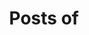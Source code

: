 ---
view: author
lang: en
title: Posts of
description: 
name: Visual Intelligence
nickname: vi
role: Author
avatar: /autores/visual-intelligence.png
created_at: 2018-08-22
social:
  - name: twitter
    url: https://twitter.com/vuevg
  - name: github
    url: https://github.com/vuevg
  - name: site
    url: https://blog.vue.vg
meta:
  - property: og:image
    content: https://blog.vue.vg/autores/visual-intelligence.png
  - name: twitter:image
    content: https://blog.vue.vg/autores/visual-intelligence.png
---
